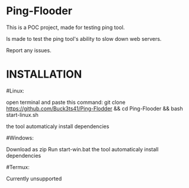 # Ping-Flooder
This is a POC project, made for testing ping tool.

Is made to test the ping tool's ability to 
slow down web servers.

Report any issues.

# INSTALLATION

#Linux:

open terminal and paste this command:
git clone https://github.com/Buck3ts41/Ping-Flodder && cd Ping-Flooder && bash start-linux.sh

the tool automaticaly install dependencies

#Windows:

Download as zip
Run start-win.bat
the tool automaticaly install dependencies

#Termux:

Currently unsupported

